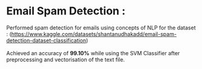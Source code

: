 # Email Spam Detection :

Performed spam detection for emails using concepts of NLP for the dataset : (https://www.kaggle.com/datasets/shantanudhakadd/email-spam-detection-dataset-classification)\
\
Achieved an accuracy of **99.10%** while using the SVM Classifier after preprocessing and vectorisation of the text file.
